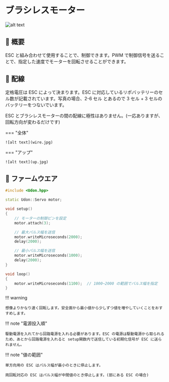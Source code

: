 # ブラシレスモーター

![alt text](thumbnail.jpg)

## 🌟 概要

ESC と組み合わせて使用することで、制御できます。PWM で制御信号を送ることで、指定した速度でモーターを回転させることができます。

## 🌟 配線

定格電圧は ESC によって決まります。ESC に対応しているリポバッテリーのセル数が記載されています。写真の場合、2-6 セル とあるので 3 セル + 3 セルのバッテリーをつないでいます。

ESC とブラシレスモーターの間の配線に極性はありません。(一応ありますが、回転方向が変わるだけです)

=== "全体"

    ![alt text](wire.jpg)

=== "アップ"

    ![alt text](up.jpg)

## 🌟 ファームウエア

```cpp title="RaspberryPi Pico での使用例"
#include <Udon.hpp>

static Udon::Servo motor;

void setup()
{
    // モーターの制御ピンを設定
    motor.attach(3);

    // 最大パルス幅を送信
    motor.writeMicroseconds(2000);
    delay(2000);

    // 最小パルス幅を送信
    motor.writeMicroseconds(1000);
    delay(2000);
}

void loop()
{
    motor.writeMicroseconds(1100);  // 1000~2000 の範囲でパルス幅を指定
}
```

!!! warning

    想像よりかなり速く回転します。安全面から最小値から少しずつ値を増やしていくことをおすすめします。

!!! note "電源投入順"

    駆動電源を入れてから回路電源を入れる必要があります。ESC の電源は駆動電源から取られるため、あとから回路電源を入れると setup関数内で送信している初期化信号が ESC に送られません。

!!! note "値の範囲"

    単方向用の ESC はパルス幅が最小のときに停止します。

    両回転対応の ESC はパルス幅が中間値のとき停止します。(部にある ESC の場合)
